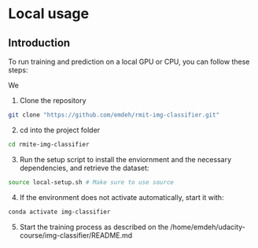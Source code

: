 # Local usage

## Introduction

To run training and prediction on a local GPU or CPU, you can follow these steps:

We 

1. Clone the repository
```bash
git clone "https://github.com/emdeh/rmit-img-classifier.git"
```

2. cd into the project folder
```bash
cd rmite-img-classifier
```

3. Run the setup script to install the enviornment and the necessary dependencies, and retrieve the dataset:
```bash
source local-setup.sh # Make sure to use source
```

4. If the environment does not activate automatically, start it with:
```bash
conda activate img-classifier
```

5. Start the training process as described on the /home/emdeh/udacity-course/img-classifier/README.md